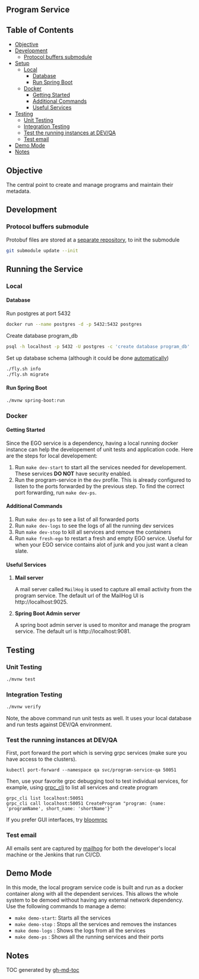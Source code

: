 Program Service
---

## Table of Contents

* [Objective](#objective)
* [Development](#development)
   * [Protocol buffers submodule](#protocol-buffers-submodule)
* [Setup](#setup)
   * [Local](#local)
      * [Database](#database)
      * [Run Spring Boot](#run-spring-boot)
   * [Docker](#docker)
      * [Getting Started](#getting-started)
      * [Additional Commands](#additional-commands)
      * [Useful Services](#useful-services)
* [Testing](#testing)
   * [Unit Testing](#unit-testing)
   * [Integration Testing](#integration-testing)
   * [Test the running instances at DEV/QA](#test-the-running-instances-at-devqa)
   * [Test email](#test-email)
* [Demo Mode](#demo-mode)
* [Notes](#notes)


## Objective 
The central point to create and manage programs and maintain their metadata. 

## Development

### Protocol buffers submodule
Protobuf files are stored at a [separate repository](https://github.com/icgc-argo/argo-proto), to init the submodule

```sh
git submodule update --init
```

## Running the Service
### Local
#### Database
Run postgres at port 5432

```sh
docker run --name postgres -d -p 5432:5432 postgres
```

Create database program_db
```sh
psql -h localhost -p 5432 -U postgres -c 'create database program_db'
```

Set up database schema (although it could be done [automatically](https://github.com/spring-projects/spring-boot/blob/v2.1.5.RELEASE/spring-boot-project/spring-boot-autoconfigure/src/main/java/org/springframework/boot/autoconfigure/flyway/FlywayProperties.java))

```sh
./fly.sh info
./fly.sh migrate
```

#### Run Spring Boot
```sh
./mvnw spring-boot:run
```
### Docker
#### Getting Started
Since the EGO service is a dependency, having a local running docker instance can help the developement of unit tests and application code. Here are the steps for local developement:
1. Run `make dev-start` to start all the services needed for developement. These services **DO NOT** have security enabled. 
2. Run the program-service in the `dev` profile. This is already configured to listen to the ports forwarded by the previous step. To find the correct port forwarding, run `make dev-ps`. 

#### Additional Commands
1. Run `make dev-ps` to see a list of all forwarded ports
2. Run `make dev-logs` to see the logs of all the running dev services
3. Run `make dev-stop` to kill all services and remove the containers
4. Run `make fresh-ego` to restart a fresh and empty EGO service. Useful for when your EGO service contains alot of junk and you just want a clean slate.

#### Useful Services
1. **Mail server**

    A mail server called `MailHog` is used to capture all email activity from the program service. The default url of the MailHog UI is http://localhost:9025. 

2. **Spring Boot Admin server**

    A spring boot admin server is used to monitor and manage the program service. The default url is http://localhost:9081.


## Testing

### Unit Testing
```sh
./mvnw test
```

### Integration Testing
```sh
./mvnw verify
```
Note, the above command run unit tests as well. It uses your local database and run tests against DEV/QA environment.

### Test the running instances at DEV/QA
First, port forward the port which is serving grpc services (make sure you have access to the clusters).

```
kubectl port-forward --namespace qa svc/program-service-qa 50051
```

Then, use your favorite grpc debugging tool to test individual services, for example, using [grpc_cli](https://github.com/grpc/grpc/blob/master/doc/command_line_tool.md) to list all services and create program

```
grpc_cli list localhost:50051
grpc_cli call localhost:50051 CreateProgram "program: {name: 'programName', short_name: 'shortName'}"
```

If you prefer GUI interfaces, try [bloomrpc](https://github.com/uw-labs/bloomrpc)

### Test email
All emails sent are captured by [mailhog](https://mailhog.qa.cancercollaboratory.org) for both the developer's local machine or the Jenkins that run CI/CD.


## Demo Mode
In this mode, the local program service code is built and run as a docker container along with all the dependent services. This allows the whole system to be demoed without having any external network dependency. Use the following commands to manage a demo:

- `make demo-start`: Starts all the services
- `make demo-stop` : Stops all the services and removes the instances
- `make demo-logs` : Shows the logs from all the services
- `make demo-ps`   : Shows all the running services and their ports

## Notes
TOC generated by [gh-md-toc](https://github.com/ekalinin/github-markdown-toc)
